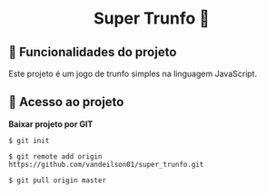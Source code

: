 <h1 align="center"> 
 Super Trunfo 🚀 
</h1>


## :hammer: Funcionalidades do projeto

 Este projeto é um jogo de trunfo simples na linguagem JavaScript.


## 📁 Acesso ao projeto

**Baixar projeto por GIT**

```
$ git init

$ git remote add origin https://github.com/vandeilson01/super_trunfo.git

$ git pull origin master
```





